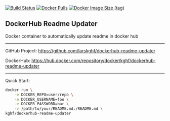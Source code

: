 [![Build Status](https://drone.kghf.io/api/badges/larskghf/dockerhub-readme-updater/status.svg)](https://drone.kghf.io/larskghf/dockerhub-readme-updater)
[![Docker Pulls](https://img.shields.io/docker/pulls/kghf/dockerhub-readme-updater)](https://hub.docker.com/r/kghf/dockerhub-readme-updater)
[![Docker Image Size (tag)](https://img.shields.io/docker/image-size/kghf/dockerhub-readme-updater/latest)](https://hub.docker.com/r/kghf/dockerhub-readme-updater)
## DockerHub Readme Updater

Docker container to automatically update readme in docker hub

---

GitHub Project: https://github.com/larskghf/dockerhub-readme-updater

DockerHub: https://hub.docker.com/repository/docker/kghf/dockerhub-readme-updater

---
Quick Start:
```bash
docker run \
    -e DOCKER_REPO=user/repo \
    -e DOCKER_USERNAME=foo \
    -e DOCKER_PASSWORD=bar \
    -v /path/to/your/README.md:/README.md \
kghf/dockerhub-readme-updater
```